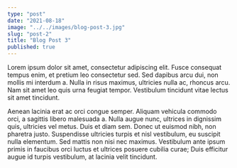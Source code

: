 ```yaml
---
type: "post"
date: "2021-08-18"
image: "../../images/blog-post-3.jpg"
slug: "post-2"
title: "Blog Post 3"
published: true
---
```


Lorem ipsum dolor sit amet, consectetur adipiscing elit. Fusce consequat tempus enim, et pretium leo consectetur sed. Sed dapibus arcu dui, non mollis mi interdum a. Nulla in risus maximus, ultricies nulla ac, rhoncus arcu. Nam sit amet leo quis urna feugiat tempor. Vestibulum tincidunt vitae lectus sit amet tincidunt.

Aenean lacinia erat ac orci congue semper. Aliquam vehicula commodo orci, a sagittis libero malesuada a. Nulla augue nunc, ultrices in dignissim quis, ultricies vel metus. Duis et diam sem. Donec ut euismod nibh, non pharetra justo. Suspendisse ultricies turpis et nisl vestibulum, eu suscipit nulla elementum. Sed mattis non nisi nec maximus. Vestibulum ante ipsum primis in faucibus orci luctus et ultrices posuere cubilia curae; Duis efficitur augue id turpis vestibulum, at lacinia velit tincidunt.
